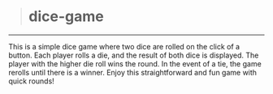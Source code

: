 > # dice-game
---
This is a simple dice game where two dice are rolled on the click of a button. 
Each player rolls a die, and the result of both dice is displayed. 
The player with the higher die roll wins the round. In the event of a tie, the game rerolls until there is a winner. 
Enjoy this straightforward and fun game with quick rounds!
